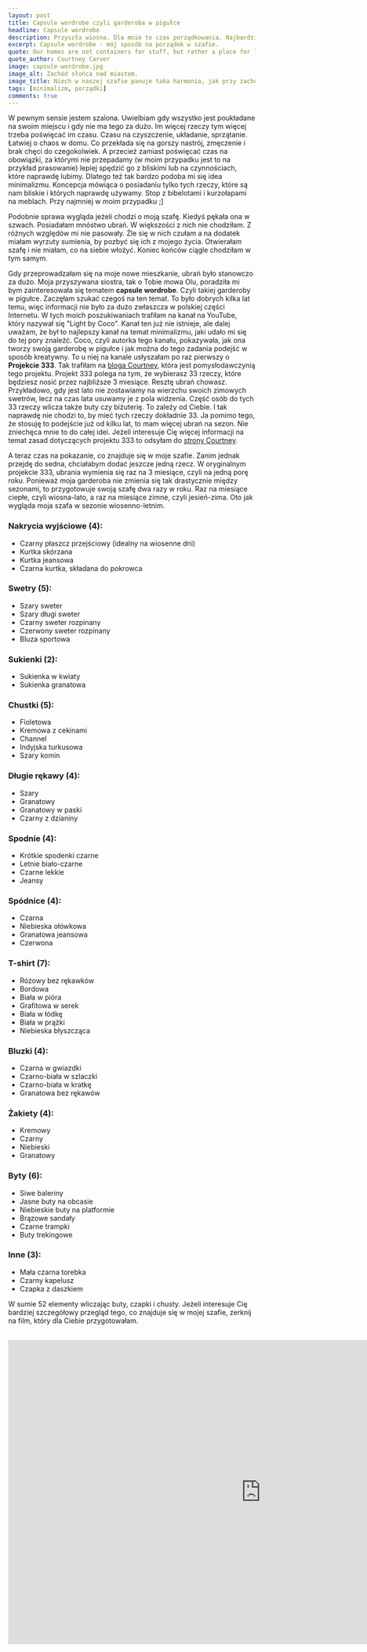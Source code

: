 ```yaml
---
layout: post
title: Capsule wordrobe czyli garderoba w pigułce
headline: Capsule wordrobe
description: Przyszła wiosna. Dla mnie to czas porządkowania. Najbardziej uwielbiam sprzątać moją szafę, przygotowywać przestrzeń na ciepłe dni. Oto jak to robię.
excerpt: Capsule wordrobe - mój sposób na porządek w szafie.
quote: Our homes are not containers for stuff, but rather a place for love and connection.
quote_author: Courtney Carver
image: capsule-wordrobe.jpg
image_alt: Zachód słońca nad miastem.
image_title: Niech w naszej szafie panuje taka harmonia, jak przy zachodzie słońca.
tags: [minimalizm, porządki]
comments: true
---
```


W pewnym sensie jestem szalona. Uwielbiam gdy wszystko jest poukładane na swoim miejscu i gdy nie ma tego za dużo. Im więcej rzeczy tym więcej trzeba poświęcać im czasu. Czasu na czyszczenie, układanie, sprzątanie. Łatwiej o chaos w domu. Co przekłada się na gorszy nastrój, zmęczenie i brak chęci do czegokolwiek. A przecież zamiast poświęcać czas na obowiązki, za którymi nie przepadamy (w moim przypadku jest to na przykład prasowanie) lepiej spędzić go z bliskimi lub na czynnościach, które naprawdę lubimy. Dlatego też tak bardzo podoba mi się idea minimalizmu. Koncepcja mówiąca o posiadaniu tylko tych rzeczy, które są nam bliskie i których naprawdę używamy. Stop z bibelotami i kurzołapami na meblach. Przy najmniej w moim przypadku ;]

Podobnie sprawa wygląda jeżeli chodzi o moją szafę. Kiedyś pękała ona w szwach. Posiadałam mnóstwo ubrań. W większości z nich nie chodziłam. Z różnych względów mi nie pasowały. Źle się w nich czułam a na dodatek miałam wyrzuty sumienia, by pozbyć się ich z mojego życia. Otwierałam szafę i nie miałam, co na siebie włożyć. Koniec końców ciągle chodziłam w tym samym.

Gdy przeprowadzałam się na moje nowe mieszkanie, ubrań było stanowczo za dużo. Moja przyszywana siostra, tak o Tobie mowa Olu, poradziła mi bym zainteresowała się tematem **capsule wordrobe**. Czyli takiej garderoby w pigułce. Zaczęłam szukać czegoś na ten temat. To było dobrych kilka lat temu, więc informacji nie było za dużo zwłaszcza w polskiej części Internetu. W tych moich poszukiwaniach trafiłam na kanał na YouTube, który nazywał się "Light by Coco". Kanał ten już nie istnieje, ale dalej uważam, że był to najlepszy kanał na temat minimalizmu, jaki udało mi się do tej pory znaleźć. Coco, czyli autorka tego kanału, pokazywała, jak ona tworzy swoją garderobę w pigułce i jak można do tego zadania podejść w sposób kreatywny. To u niej na kanale usłyszałam po raz pierwszy o **Projekcie 333**. Tak trafiłam na [bloga Courtney](https://bemorewithless.com/), która jest pomysłodawczynią tego projektu. Projekt 333 polega na tym, że wybierasz 33 rzeczy, które będziesz nosić przez najbliższe 3 miesiące. Resztę ubrań chowasz. Przykładowo, gdy jest lato nie zostawiamy na wierzchu swoich zimowych swetrów, lecz na czas lata usuwamy je z pola widzenia. Część osób do tych 33 rzeczy wlicza także buty czy biżuterię. To zależy od Ciebie. I tak naprawdę nie chodzi to, by mieć tych rzeczy dokładnie 33. Ja pomimo tego, że stosuję to podejście już od kilku lat, to mam więcej ubrań na sezon. Nie zniechęca mnie to do całej idei. Jeżeli interesuje Cię więcej informacji na temat zasad dotyczących projektu 333 to odsyłam do [strony Courtney](https://bemorewithless.com/project-333/).

A teraz czas na pokazanie, co znajduje się w moje szafie. Zanim jednak przejdę do sedna, chciałabym dodać jeszcze jedną rzecz. W oryginalnym projekcie 333, ubrania wymienia się raz na 3 miesiące, czyli na jedną porę roku. Ponieważ moja garderoba nie zmienia się tak drastycznie między sezonami, to przygotowuje swoją szafę dwa razy w roku. Raz na miesiące ciepłe, czyli wiosna-lato, a raz na miesiące zimne, czyli jesień-zima. Oto jak wygląda moja szafa w sezonie wiosenno-letnim.

### Nakrycia wyjściowe (4):

- Czarny płaszcz przejściowy (idealny na wiosenne dni)
- Kurtka skórzana
- Kurtka jeansowa
- Czarna kurtka, składana do pokrowca

### Swetry (5):

- Szary sweter
- Szary długi sweter
- Czarny sweter rozpinany
- Czerwony sweter rozpinany
- Bluza sportowa

### Sukienki (2):

- Sukienka w kwiaty
- Sukienka granatowa

### Chustki (5):

- Fioletowa
- Kremowa z cekinami
- Channel
- Indyjska turkusowa
- Szary komin

### Długie rękawy (4):

- Szary
- Granatowy
- Granatowy w paski
- Czarny z dzianiny

### Spodnie (4):

- Krótkie spodenki czarne
- Letnie biało-czarne
- Czarne lekkie
- Jeansy

### Spódnice (4):

- Czarna
- Niebieska ołówkowa
- Granatowa jeansowa
- Czerwona

### T-shirt (7):

- Różowy bez rękawków
- Bordowa
- Biała w pióra
- Grafitowa w serek
- Biała w łódkę
- Biała w prążki
- Niebieska błyszcząca

### Bluzki (4):

- Czarna w gwiazdki
- Czarno-biała w szlaczki
- Czarno-biała w kratkę
- Granatowa bez rękawów

### Żakiety (4):

- Kremowy
- Czarny
- Niebieski
- Granatowy

### Byty (6):

- Siwe baleriny
- Jasne buty na obcasie
- Niebieskie buty na platformie
- Brązowe sandały
- Czarne trampki
- Buty trekingowe

### Inne (3):

- Mała czarna torebka
- Czarny kapelusz
- Czapka z daszkiem

W sumie 52 elementy wliczając buty, czapki i chusty. Jeżeli interesuje Cię bardziej szczegółowy przegląd tego, co znajduje się w mojej szafie, zerknij na film, który dla Ciebie przygotowałam.

<br>

<iframe width="1030" height="620" src="https://www.youtube.com/embed/g26ZNhmYli0" frameborder="0" allow="accelerometer; autoplay; encrypted-media; gyroscope; picture-in-picture" allowfullscreen></iframe>

